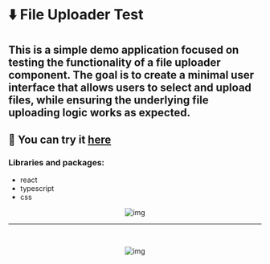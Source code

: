 # :arrow_down: File Uploader Test
## This is a simple demo application focused on testing the functionality of a file uploader component. The goal is to create a minimal user interface that allows users to select and upload files, while ensuring the underlying file uploading logic works as expected.

## :link: You can try it [here](https://test-file-uploader.netlify.app)

### Libraries and packages:
* react
* typescript
* css
<div align="center">

![img](src/assets/test-default.png)
<br/>
___
<br/>

![img](src/assets/test-upload.png)

</div>
